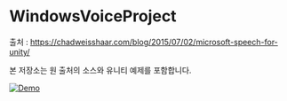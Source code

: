 # WindowsVoiceProject

출처 : https://chadweisshaar.com/blog/2015/07/02/microsoft-speech-for-unity/

본 저장소는 원 출처의 소스와 유니티 예제를 포함합니다.

[![Demo](https://img.youtube.com/vi/lWRVBhOZ_8c/0.jpg)](https://www.youtube.com/watch?v=lWRVBhOZ_8c)
